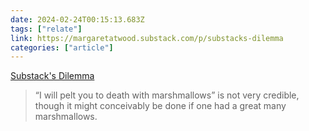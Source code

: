 ```yaml
---
date: 2024-02-24T00:15:13.683Z
tags: ["relate"]
link: https://margaretatwood.substack.com/p/substacks-dilemma
categories: ["article"]
---
```

[Substack's Dilemma](https://margaretatwood.substack.com/p/substacks-dilemma)

> “I will pelt you to death with marshmallows” is not very credible, though it might conceivably be done if one had a great many marshmallows.
